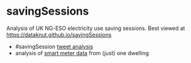 # savingSessions

Analysis of UK NG-ESO electricity use saving sessions. Best viewed at https://dataknut.github.io/savingSessions

 * #savingSession [tweet analysis](savingSessions.html)
 * analysis of [smart meter data](https://dataknut.github.io/octopusAPI/energyReport.html#523_Winter_2022_SavingsSessions) from (just) one dwelling
